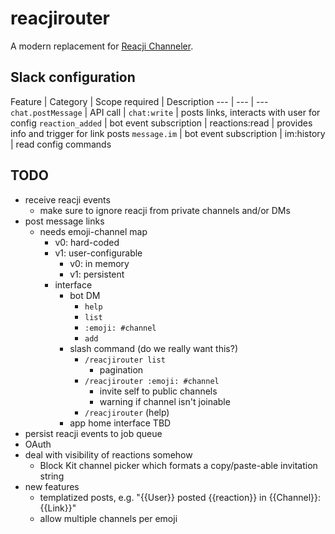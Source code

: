 # reacjirouter

A modern replacement for [Reacji Channeler](https://reacji-channeler.builtbyslack.com/).

## Slack configuration

Feature | Category | Scope required | Description
--- | --- | ---
`chat.postMessage` | API call | `chat:write` | posts links, interacts with user for config
`reaction_added` | bot event subscription | reactions:read | provides info and trigger for link posts
`message.im` | bot event subscription | im:history | read config commands

## TODO

- receive reacji events
  - make sure to ignore reacji from private channels and/or DMs
- post message links
  - needs emoji-channel map
    - v0: hard-coded
    - v1: user-configurable
      - v0: in memory
      - v1: persistent
    - interface
      - bot DM
        - `help`
        - `list`
        - `:emoji: #channel`
        - `add`
      - slash command (do we really want this?)
        - `/reacjirouter list`
          - pagination
        - `/reacjirouter :emoji: #channel`
          - invite self to public channels
          - warning if channel isn't joinable
        - `/reacjirouter` (help)
      - app home interface TBD
- persist reacji events to job queue
- OAuth
- deal with visibility of reactions somehow
  - Block Kit channel picker which formats a copy/paste-able invitation string
- new features
  - templatized posts, e.g. "{{User}} posted {{reaction}} in {{Channel}}: {{Link}}"
  - allow multiple channels per emoji
